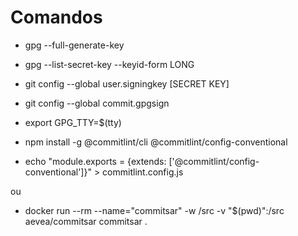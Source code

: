 # Comandos

- gpg --full-generate-key
- gpg --list-secret-key --keyid-form LONG
- git config --global user.signingkey [SECRET KEY]
- git config --global commit.gpgsign
- export GPG_TTY=$(tty)

- npm install -g @commitlint/cli @commitlint/config-conventional
- echo "module.exports = {extends: ['@commitlint/config-conventional']}" > commitlint.config.js

ou

- docker run --rm --name="commitsar" -w /src -v "$(pwd)":/src aevea/commitsar commitsar .
